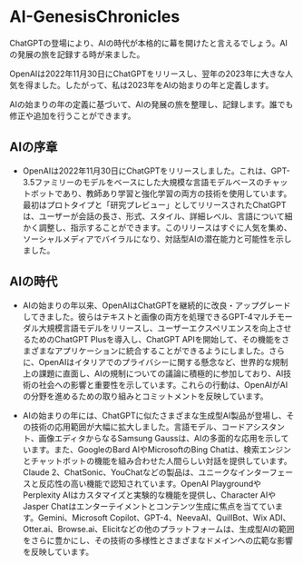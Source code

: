 # AI-GenesisChronicles

ChatGPTの登場により、AIの時代が本格的に幕を開けたと言えるでしょう。AIの発展の旅を記録する時が来ました。

OpenAIは2022年11月30日にChatGPTをリリースし、翌年の2023年に大きな人気を得ました。したがって、私は2023年をAIの始まりの年と定義します。

AIの始まりの年の定義に基づいて、AIの発展の旅を整理し、記録します。誰でも修正や追加を行うことができます。

## AIの序章

- OpenAIは2022年11月30日にChatGPTをリリースしました。これは、GPT-3.5ファミリーのモデルをベースにした大規模な言語モデルベースのチャットボットであり、教師あり学習と強化学習の両方の技術を使用しています。最初はプロトタイプと「研究プレビュー」としてリリースされたChatGPTは、ユーザーが会話の長さ、形式、スタイル、詳細レベル、言語について細かく調整し、指示することができます。このリリースはすぐに人気を集め、ソーシャルメディアでバイラルになり、対話型AIの潜在能力と可能性を示しました。

## AIの時代

- AIの始まりの年以来、OpenAIはChatGPTを継続的に改良・アップグレードしてきました。彼らはテキストと画像の両方を処理できるGPT-4マルチモーダル大規模言語モデルをリリースし、ユーザーエクスペリエンスを向上させるためのChatGPT Plusを導入し、ChatGPT APIを開始して、その機能をさまざまなアプリケーションに統合することができるようにしました。さらに、OpenAIはイタリアでのプライバシーに関する懸念など、世界的な規制上の課題に直面し、AIの規制についての議論に積極的に参加しており、AI技術の社会への影響と重要性を示しています。これらの行動は、OpenAIがAIの分野を進めるための取り組みとコミットメントを反映しています。

- AIの始まりの年には、ChatGPTに似たさまざまな生成型AI製品が登場し、その技術の応用範囲が大幅に拡大しました。言語モデル、コードアシスタント、画像エディタからなるSamsung Gaussは、AIの多面的な応用を示しています。また、GoogleのBard AIやMicrosoftのBing Chatは、検索エンジンとチャットボットの機能を組み合わせた人間らしい対話を提供しています。Claude 2、ChatSonic、YouChatなどの製品は、ユニークなインターフェースと反応性の高い機能で認知されています。OpenAI PlaygroundやPerplexity AIはカスタマイズと実験的な機能を提供し、Character AIやJasper Chatはエンターテイメントとコンテンツ生成に焦点を当てています。Gemini、Microsoft Copilot、GPT-4、NeevaAI、QuillBot、Wix ADI、Otter.ai、Browse.ai、Elicitなどの他のプラットフォームは、生成型AIの範囲をさらに豊かにし、その技術の多様性とさまざまなドメインへの広範な影響を反映しています。
